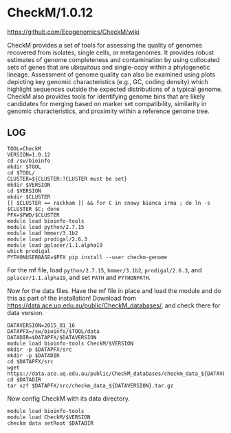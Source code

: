 CheckM/1.0.12
=============

<https://github.com/Ecogenomics/CheckM/wiki>

CheckM provides a set of tools for assessing the quality of genomes recovered
from isolates, single cells, or metagenomes. It provides robust estimates of
genome completeness and contamination by using collocated sets of genes that
are ubiquitous and single-copy within a phylogenetic lineage. Assessment of
genome quality can also be examined using plots depicting key genomic
characteristics (e.g., GC, coding density) which highlight sequences outside
the expected distributions of a typical genome. CheckM also provides tools for
identifying genome bins that are likely candidates for merging based on marker
set compatibility, similarity in genomic characteristics, and proximity within
a reference genome tree.


LOG
---

    TOOL=CheckM
    VERSION=1.0.12
    cd /sw/bioinfo
    mkdir $TOOL
    cd $TOOL/
    CLUSTER=${CLUSTER:?CLUSTER must be set}
    mkdir $VERSION
    cd $VERSION
    mkdir $CLUSTER
    [[ $CLUSTER == rackham ]] && for C in snowy bianca irma ; do ln -s $CLUSTER $C; done
    PFX=$PWD/$CLUSTER
    module load bioinfo-tools
    module load python/2.7.15
    module load hmmer/3.1b2
    module load prodigal/2.6.3
    module load pplacer/1.1.alpha19
    which prodigal 
    PYTHONUSERBASE=$PFX pip install --user checkm-genome

For the mf file, load `python/2.7.15`, `hmmer/3.1b2`, `prodigal/2.6.3`, and `pplacer/1.1.alpha19`, and set `PATH` and `PYTHONPATH`.

Now for the data files.  Have the mf file in place and load the module and do
this as part of the installation!  Download from
<https://data.ace.uq.edu.au/public/CheckM_databases/>, and check there for data
version.

    DATAVERSION=2015_01_16
    DATAPFX=/sw/bioinfo/$TOOL/data
    DATADIR=$DATAPFX/$DATAVERSION
    module load bioinfo-tools CheckM/$VERSION
    mkdir -p $DATAPFX/src
    mkdir -p $DATADIR
    cd $DATAPFX/src
    wget https://data.ace.uq.edu.au/public/CheckM_databases/checkm_data_${DATAVERSION}.tar.gz
    cd $DATADIR
    tar xzf $DATAPFX/src/checkm_data_${DATAVERSION}.tar.gz

Now config CheckM with its data directory.

    module load bioinfo-tools
    module load CheckM/$VERSION
    checkm data setRoot $DATADIR

